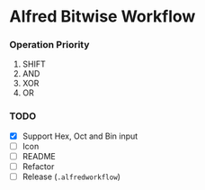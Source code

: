 # Alfred Bitwise Workflow

### Operation Priority

1. SHIFT
1. AND
1. XOR
1. OR


### TODO
- [x] Support Hex, Oct and Bin input
- [ ] Icon
- [ ] README
- [ ] Refactor
- [ ] Release (`.alfredworkflow`)
